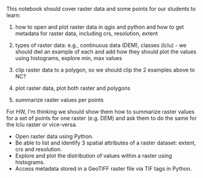 This notebook should cover raster data and some points for our students to learn:

1. how to open and plot raster data in qgis and python and how to get metadata for raster data, including crs, resolution, extent

2. types of raster data: e.g., continuous data (DEM), classes (lclu) - we should dwl an example of each and add how they should plot the values using histograms, explore min, max values

3. clip raster data to a polygon, so we should clip the 2 examples above to NC?

4. plot raster data, plot both raster and polygons

5. summarize raster values per points

For HW, I'm thinking we should show them how to summarize raster values for a set of points for one raster (e.g. DEM) and ask them to do the same for the lclu raster or vice-versa.
-   Open raster data using Python.
-   Be able to list and identify 3 spatial attributes of a raster dataset: extent, crs and resolution.
-   Explore and plot the distribution of values within a raster using histograms.
-   Access metadata stored in a GeoTIFF raster file via TIF tags in Python.
